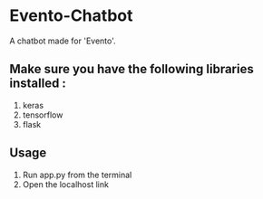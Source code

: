 # Evento-Chatbot
A chatbot made for 'Evento'.

## Make sure you have the following libraries installed :
1. keras
2. tensorflow
3. flask

## Usage

1. Run app.py from the terminal
2. Open the localhost link
